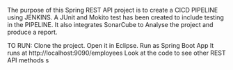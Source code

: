 The purpose of this Spring REST API project is to create a CICD PIPELINE using JENKINS. A JUnit and Mokito test has been created to include testing in the PIPELINE. It also integrates SonarCube to Analyse the project and produce a report.

TO RUN:
Clone the project. 
Open it in Eclipse.
Run as Spring Boot App
It runs at http://localhost:9090/employees
Look at the code to see other REST API methods s 
